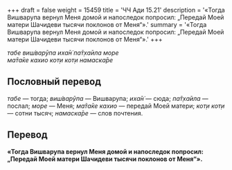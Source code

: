 +++
draft = false
weight = 15459
title = 'ЧЧ Ади 15.21'
description = '«Тогда Вишварупа вернул Меня домой и напоследок попросил: „Передай Моей матери Шачидеви тысячи поклонов от Меня“».'
summary = '«Тогда Вишварупа вернул Меня домой и напоследок попросил: „Передай Моей матери Шачидеви тысячи поклонов от Меня“».'
+++

_табе виш́варӯпа иха̄н̇ па̄т̣ха̄ила море  
ма̄та̄ке кахио кот̣и кот̣и намаска̄ре_

## Пословный перевод

_табе_ — тогда; _виш́варӯпа_ — Вишварупа; _иха̄н̇_ — сюда; _па̄т̣ха̄ила_ — послал; _море_ — Меня; _ма̄та̄ке_ _кахио_ — передай Моей матери; _кот̣и_ _кот̣и_ — сотни тысяч; _намаска̄ре_ — слов почтения.

## Перевод

**«Тогда Вишварупа вернул Меня домой и напоследок попросил: „Передай Моей матери Шачидеви тысячи поклонов от Меня“».**

